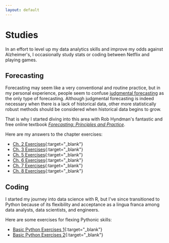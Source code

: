 ```yaml
---
layout: default
---
```


# Studies
In an effort to level up my data analytics skills and improve my odds against Alzheimer's, I occasionally study stats or coding between Netflix and playing games.

## Forecasting

Forecasting may seem like a very conventional and routine practice, but in my personal experience, people seem to confuse [judgmental forecasting](https://otexts.com/fpp2/judgmental.html) as the only type of forecasting. Although judgmental forecasting is indeed necessary when there is a lack of historical data, other more statistically robust methods should be considered when historical data begins to grow.

That is why I started diving into this area with Rob Hyndman's fantastic and free online textbook [_Forecasting: Principles and Practice_](https://otexts.com/fpp2).

Here are my answers to the chapter exercises:

- [Ch. 2 Exercises](studies/fpp_ch2_exercises.nb.html){:target="_blank"}
- [Ch. 3 Exercises](studies/fpp_ch3_exercises.nb.html){:target="_blank"}
- [Ch. 5 Exercises](studies/fpp_ch5_exercises.nb.html){:target="_blank"}
- [Ch. 6 Exercises](studies/fpp_ch6_exercises.nb.html){:target="_blank"}
- [Ch. 7 Exercises](studies/fpp_ch7_exercises.nb.html){:target="_blank"}
- [Ch. 8 Exercises](studies/fpp_ch8_exercises.nb.html){:target="_blank"}

## Coding

I started my journey into data science with R, but I've since transitioned to Python because of its flexibility and acceptance as a lingua franca among data analysts, data scientists, and engineers. 

Here are some exercises for flexing Pythonic skills:

- [Basic Python Exercises 1](studies/basic_python_exercises_1.html){:target="_blank"}
- [Basic Python Exercises 2](studies/basic_python_exercises_2.html){:target="_blank"}
